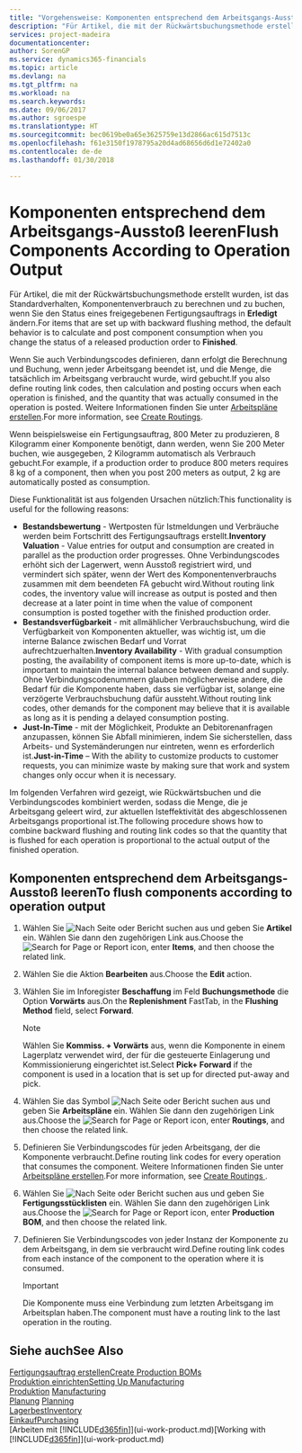 ```yaml
---
title: "Vorgehensweise: Komponenten entsprechend dem Arbeitsgangs-Ausstoß leeren | Microsoft Docs"
description: "Für Artikel, die mit der Rückwärtsbuchungsmethode erstellt wurden, ist das Standardverhalten, Komponentenverbrauch zu berechnen und zu buchen, wenn Sie den Status eines freigegebenen Fertigungsauftrags in **Erledigt** ändern. Weitere Informationen finden Sie unter Entnahmemethoden."
services: project-madeira
documentationcenter: 
author: SorenGP
ms.service: dynamics365-financials
ms.topic: article
ms.devlang: na
ms.tgt_pltfrm: na
ms.workload: na
ms.search.keywords: 
ms.date: 09/06/2017
ms.author: sgroespe
ms.translationtype: HT
ms.sourcegitcommit: bec0619be0a65e3625759e13d2866ac615d7513c
ms.openlocfilehash: f61e3150f1978795a20d4ad68656d6d1e72402a0
ms.contentlocale: de-de
ms.lasthandoff: 01/30/2018

---
```

# <a name="flush-components-according-to-operation-output"></a><span data-ttu-id="00c47-104">Komponenten entsprechend dem Arbeitsgangs-Ausstoß leeren</span><span class="sxs-lookup"><span data-stu-id="00c47-104">Flush Components According to Operation Output</span></span>
<span data-ttu-id="00c47-105">Für Artikel, die mit der Rückwärtsbuchungsmethode erstellt wurden, ist das Standardverhalten, Komponentenverbrauch zu berechnen und zu buchen, wenn Sie den Status eines freigegebenen Fertigungsauftrags in **Erledigt** ändern.</span><span class="sxs-lookup"><span data-stu-id="00c47-105">For items that are set up with backward flushing method, the default behavior is to calculate and post component consumption when you change the status of a released production order to **Finished**.</span></span>  

<span data-ttu-id="00c47-106">Wenn Sie auch Verbindungscodes definieren, dann erfolgt die Berechnung und Buchung, wenn jeder Arbeitsgang beendet ist, und die Menge, die tatsächlich im Arbeitsgang verbraucht wurde, wird gebucht.</span><span class="sxs-lookup"><span data-stu-id="00c47-106">If you also define routing link codes, then calculation and posting occurs when each operation is finished, and the quantity that was actually consumed in the operation is posted.</span></span> <span data-ttu-id="00c47-107">Weitere Informationen finden Sie unter [Arbeitspläne erstellen](production-how-to-create-routings.md).</span><span class="sxs-lookup"><span data-stu-id="00c47-107">For more information, see [Create Routings](production-how-to-create-routings.md).</span></span>  

<span data-ttu-id="00c47-108">Wenn beispielsweise ein Fertigungsauftrag, 800 Meter zu produzieren, 8 Kilogramm einer Komponente benötigt, dann werden, wenn Sie 200 Meter buchen, wie ausgegeben, 2 Kilogramm automatisch als Verbrauch gebucht.</span><span class="sxs-lookup"><span data-stu-id="00c47-108">For example, if a production order to produce 800 meters requires 8 kg of a component, then when you post 200 meters as output, 2 kg are automatically posted as consumption.</span></span>  

<span data-ttu-id="00c47-109">Diese Funktionalität ist aus folgenden Ursachen nützlich:</span><span class="sxs-lookup"><span data-stu-id="00c47-109">This functionality is useful for the following reasons:</span></span>  

-   <span data-ttu-id="00c47-110">**Bestandsbewertung** - Wertposten für Istmeldungen und Verbräuche werden beim Fortschritt des Fertigungsauftrags erstellt.</span><span class="sxs-lookup"><span data-stu-id="00c47-110">**Inventory Valuation** - Value entries for output and consumption are created in parallel as the production order progresses.</span></span> <span data-ttu-id="00c47-111">Ohne Verbindungscodes erhöht sich der Lagerwert, wenn Ausstoß registriert wird, und vermindert sich später, wenn der Wert des Komponentenverbrauchs zusammen mit dem beendeten FA gebucht wird.</span><span class="sxs-lookup"><span data-stu-id="00c47-111">Without routing link codes, the inventory value will increase as output is posted and then decrease at a later point in time when the value of component consumption is posted together with the finished production order.</span></span>  
-   <span data-ttu-id="00c47-112">**Bestandsverfügbarkeit** - mit allmählicher Verbrauchsbuchung, wird die Verfügbarkeit von Komponenten aktueller, was wichtig ist, um die interne Balance zwischen Bedarf und Vorrat aufrechtzuerhalten.</span><span class="sxs-lookup"><span data-stu-id="00c47-112">**Inventory Availability** - With gradual consumption posting, the availability of component items is more up-to-date, which is important to maintain the internal balance between demand and supply.</span></span> <span data-ttu-id="00c47-113">Ohne Verbindungscodenummern glauben möglicherweise andere, die Bedarf für die Komponente haben, dass sie verfügbar ist, solange eine verzögerte Verbrauchsbuchung dafür aussteht.</span><span class="sxs-lookup"><span data-stu-id="00c47-113">Without routing link codes, other demands for the component may believe that it is available as long as it is pending a delayed consumption posting.</span></span>  
-   <span data-ttu-id="00c47-114">**Just-In-Time** - mit der Möglichkeit, Produkte an Debitorenanfragen anzupassen, können Sie Abfall minimieren, indem Sie sicherstellen, dass Arbeits- und Systemänderungen nur eintreten, wenn es erforderlich ist.</span><span class="sxs-lookup"><span data-stu-id="00c47-114">**Just-in-Time** – With the ability to customize products to customer requests, you can minimize waste by making sure that work and system changes only occur when it is necessary.</span></span>  

<span data-ttu-id="00c47-115">Im folgenden Verfahren wird gezeigt, wie Rückwärtsbuchen und die Verbindungscodes kombiniert werden, sodass die Menge, die je Arbeitsgang geleert wird, zur aktuellen Isteffektivität des abgeschlossenen Arbeitsgangs proportional ist.</span><span class="sxs-lookup"><span data-stu-id="00c47-115">The following procedure shows how to combine backward flushing and routing link codes so that the quantity that is flushed for each operation is proportional to the actual output of the finished operation.</span></span>  

## <a name="to-flush-components-according-to-operation-output"></a><span data-ttu-id="00c47-116">Komponenten entsprechend dem Arbeitsgangs-Ausstoß leeren</span><span class="sxs-lookup"><span data-stu-id="00c47-116">To flush components according to operation output</span></span>  
1.  <span data-ttu-id="00c47-117">Wählen Sie ![Nach Seite oder Bericht suchen](media/ui-search/search_small.png "Symbol nach Seite oder Bericht suchen") aus und geben Sie **Artikel** ein. Wählen Sie dann den zugehörigen Link aus.</span><span class="sxs-lookup"><span data-stu-id="00c47-117">Choose the ![Search for Page or Report](media/ui-search/search_small.png "Search for Page or Report icon") icon, enter **Items**, and then choose the related link.</span></span>  
2.  <span data-ttu-id="00c47-118">Wählen Sie die Aktion **Bearbeiten** aus.</span><span class="sxs-lookup"><span data-stu-id="00c47-118">Choose the **Edit** action.</span></span>  
3.  <span data-ttu-id="00c47-119">Wählen Sie im Inforegister **Beschaffung** im Feld **Buchungsmethode** die Option **Vorwärts** aus.</span><span class="sxs-lookup"><span data-stu-id="00c47-119">On the **Replenishment** FastTab, in the **Flushing Method** field, select **Forward**.</span></span>  

    > [!NOTE]  
    >  <span data-ttu-id="00c47-120">Wählen Sie **Kommiss. + Vorwärts** aus, wenn die Komponente in einem Lagerplatz verwendet wird, der für die gesteuerte Einlagerung und Kommissionierung eingerichtet ist.</span><span class="sxs-lookup"><span data-stu-id="00c47-120">Select **Pick+ Forward** if the component is used in a location that is set up for directed put-away and pick.</span></span>  

4.  <span data-ttu-id="00c47-121">Wählen Sie das Symbol ![Nach Seite oder Bericht suchen](media/ui-search/search_small.png "Nach Seite oder Bericht suchen") aus und geben Sie **Arbeitspläne** ein. Wählen Sie dann den zugehörigen Link aus.</span><span class="sxs-lookup"><span data-stu-id="00c47-121">Choose the ![Search for Page or Report](media/ui-search/search_small.png "Search for Page or Report icon") icon, enter **Routings**, and then choose the related link.</span></span>  
5.  <span data-ttu-id="00c47-122">Definieren Sie Verbindungscodes für jeden Arbeitsgang, der die Komponente verbraucht.</span><span class="sxs-lookup"><span data-stu-id="00c47-122">Define routing link codes for every operation that consumes the component.</span></span> <span data-ttu-id="00c47-123">Weitere Informationen finden Sie unter [Arbeitspläne erstellen](production-how-to-create-routings.md).</span><span class="sxs-lookup"><span data-stu-id="00c47-123">For more information, see [Create Routings ](production-how-to-create-routings.md).</span></span>  
6.  <span data-ttu-id="00c47-124">Wählen Sie ![Nach Seite oder Bericht suchen](media/ui-search/search_small.png "Nach Seite oder Bericht suchen") aus und geben Sie **Fertigungsstücklisten** ein. Wählen Sie dann den zugehörigen Link aus.</span><span class="sxs-lookup"><span data-stu-id="00c47-124">Choose the ![Search for Page or Report](media/ui-search/search_small.png "Search for Page or Report icon") icon, enter **Production BOM**, and then choose the related link.</span></span>  
7.  <span data-ttu-id="00c47-125">Definieren Sie Verbindungscodes von jeder Instanz der Komponente zu dem Arbeitsgang, in dem sie verbraucht wird.</span><span class="sxs-lookup"><span data-stu-id="00c47-125">Define routing link codes from each instance of the component to the operation where it is consumed.</span></span>

    > [!IMPORTANT]  
    >  <span data-ttu-id="00c47-126">Die Komponente muss eine Verbindung zum letzten Arbeitsgang im Arbeitsplan haben.</span><span class="sxs-lookup"><span data-stu-id="00c47-126">The component must have a routing link to the last operation in the routing.</span></span>  

## <a name="see-also"></a><span data-ttu-id="00c47-127">Siehe auch</span><span class="sxs-lookup"><span data-stu-id="00c47-127">See Also</span></span>  
[<span data-ttu-id="00c47-128">Fertigungsauftrag erstellen</span><span class="sxs-lookup"><span data-stu-id="00c47-128">Create Production BOMs</span></span>](production-how-to-create-production-boms.md)  
[<span data-ttu-id="00c47-129">Produktion einrichten</span><span class="sxs-lookup"><span data-stu-id="00c47-129">Setting Up Manufacturing</span></span>](production-configure-production-processes.md)  
<span data-ttu-id="00c47-130">[Produktion](production-manage-manufacturing.md)  </span><span class="sxs-lookup"><span data-stu-id="00c47-130">[Manufacturing](production-manage-manufacturing.md)  </span></span>  
<span data-ttu-id="00c47-131">[Planung](production-planning.md) </span><span class="sxs-lookup"><span data-stu-id="00c47-131">[Planning](production-planning.md) </span></span>  
[<span data-ttu-id="00c47-132">Lagerbest</span><span class="sxs-lookup"><span data-stu-id="00c47-132">Inventory</span></span>](inventory-manage-inventory.md)  
[<span data-ttu-id="00c47-133">Einkauf</span><span class="sxs-lookup"><span data-stu-id="00c47-133">Purchasing</span></span>](purchasing-manage-purchasing.md)  
<span data-ttu-id="00c47-134">[Arbeiten mit [!INCLUDE[d365fin](includes/d365fin_md.md)]](ui-work-product.md)</span><span class="sxs-lookup"><span data-stu-id="00c47-134">[Working with [!INCLUDE[d365fin](includes/d365fin_md.md)]](ui-work-product.md)</span></span>

